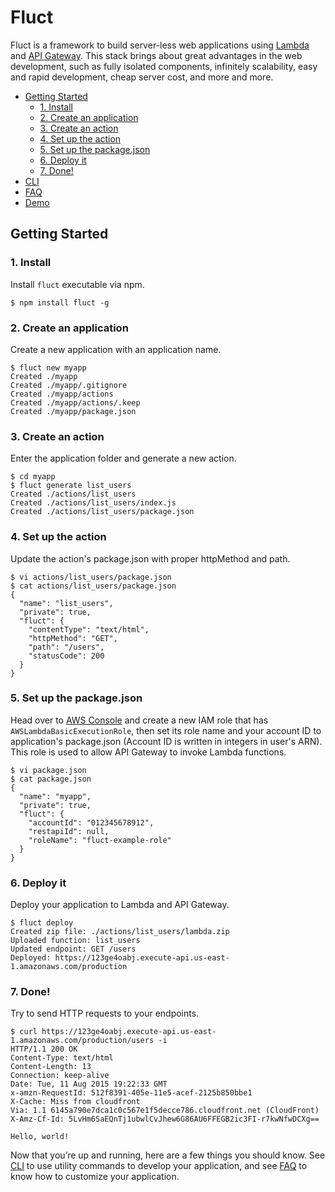 # Fluct
Fluct is a framework to build server-less web applications using
[Lambda](https://aws.amazon.com/lambda/) and [API Gateway](https://aws.amazon.com/api-gateway/).
This stack brings about great advantages in the web development,
such as fully isolated components, infinitely scalability, easy and rapid development,
cheap server cost, and more and more.

- [Getting Started](#getting-started)
  - [1. Install](#1-install)
  - [2. Create an application](#2-create-an-application)
  - [3. Create an action](#3-create-an-action)
  - [4. Set up the action](#4-set-up-the-action)
  - [5. Set up the package.json](#5-set-up-the-package-json)
  - [6. Deploy it](#6-deploy-it)
  - [7. Done!](#7-done)
- [CLI](/docs/cli.md)
- [FAQ](/docs/faq.md)
- [Demo](https://github.com/r7kamura/fluct-example)

## Getting Started
### 1. Install
Install `fluct` executable via npm.

```
$ npm install fluct -g
```

### 2. Create an application
Create a new application with an application name.

```
$ fluct new myapp
Created ./myapp
Created ./myapp/.gitignore
Created ./myapp/actions
Created ./myapp/actions/.keep
Created ./myapp/package.json
```

### 3. Create an action
Enter the application folder and generate a new action.

```
$ cd myapp
$ fluct generate list_users
Created ./actions/list_users
Created ./actions/list_users/index.js
Created ./actions/list_users/package.json
```

### 4. Set up the action
Update the action's package.json with proper httpMethod and path.

```
$ vi actions/list_users/package.json
$ cat actions/list_users/package.json
{
  "name": "list_users",
  "private": true,
  "fluct": {
    "contentType": "text/html",
    "httpMethod": "GET",
    "path": "/users",
    "statusCode": 200
  }
}
```

### 5. Set up the package.json
Head over to [AWS Console](https://console.aws.amazon.com) and create a new IAM role
that has `AWSLambdaBasicExecutionRole`, then set its role name and your account ID
to application's package.json (Account ID is written in integers in user's ARN).
This role is used to allow API Gateway to invoke Lambda functions.

```
$ vi package.json
$ cat package.json
{
  "name": "myapp",
  "private": true,
  "fluct": {
    "accountId": "012345678912",
    "restapiId": null,
    "roleName": "fluct-example-role"
  }
}
```

### 6. Deploy it
Deploy your application to Lambda and API Gateway.

```
$ fluct deploy
Created zip file: ./actions/list_users/lambda.zip
Uploaded function: list_users
Updated endpoint: GET /users
Deployed: https://123ge4oabj.execute-api.us-east-1.amazonaws.com/production
```

### 7. Done!
Try to send HTTP requests to your endpoints.

```
$ curl https://123ge4oabj.execute-api.us-east-1.amazonaws.com/production/users -i
HTTP/1.1 200 OK
Content-Type: text/html
Content-Length: 13
Connection: keep-alive
Date: Tue, 11 Aug 2015 19:22:33 GMT
x-amzn-RequestId: 512f8391-405e-11e5-acef-2125b850bbe1
X-Cache: Miss from cloudfront
Via: 1.1 6145a790e7dca1c0c567e1f5decce786.cloudfront.net (CloudFront)
X-Amz-Cf-Id: 5LvHm6SaEQnTj1ubwlCvJhew6G86AU6FFEGB2ic3FI-r7kwNfwDCXg==

Hello, world!
```

Now that you’re up and running, here are a few things you should know.
See [CLI](/docs/cli.md) to use utility commands
to develop your application, and see [FAQ](/docs/faq.md) to know how to customize your application.
